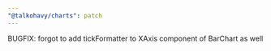 ```yaml
---
"@talkohavy/charts": patch
---
```


BUGFIX: forgot to add tickFormatter to XAxis component of BarChart as well
